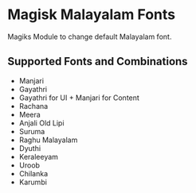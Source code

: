# Magisk Malayalam Fonts

Magiks Module to change default Malayalam font.

## Supported Fonts and Combinations
- Manjari
- Gayathri
- Gayathri for UI + Manjari for Content
- Rachana
- Meera
- Anjali Old Lipi
- Suruma
- Raghu Malayalam
- Dyuthi
- Keraleeyam
- Uroob
- Chilanka
- Karumbi
